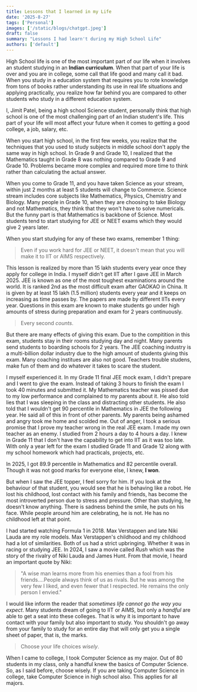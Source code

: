 ```yaml
---
title: Lessons that I learned in my Life
date: '2025-8-27'
tags: ['Personal']
images: ['/static/blogs/chatgpt.jpeg']
draft: false
summary: "Lessons I had learn't during my High School Life"
authors: ['default']
---
```


High School life is one of the most important part of our life when it involves an student studying in an **Indian curriculum**. When that part of your life is over and you are in college, some call that life good and many call it bad. When you study in a education system that requires you to rote knowledge from tons of books rather understanding its use in real life situations and applying practically, you realize how far behind you are compared to other students who study in a different education system.

I, Jimit Patel, being a high school Science student, personally think that high school is one of the most challenging part of an Indian student's life. This part of your life will most affect your future when it comes to getting a good college, a job, salary, etc.

When you start high school, in the first few weeks, you realize that the techniques that you used to study subjects in middle school don't apply the same way in high school. In Grade 9 and Grade 10, I realized that the Mathematics taught in Grade 8 was nothing compared to Grade 9 and Grade 10. Problems became more complex and required more time to think rather than calculating the actual answer.

When you come to Grade 11, and you have taken Science as your stream, within just 2 months at least 5 students will change to Commerce. Science stream includes core subjects like Mathematics, Physics, Chemistry and Biology. Many people in Grade 10, when they are choosing to take Biology and not Mathematics, they think that they won't have to solve numericals. But the funny part is that Mathematics is backbone of Science. Most students tend to start studying for JEE or NEET exams which they would give 2 years later.

When you start studying for any of these two exams, remember 1 thing:

> Even if you work hard for JEE or NEET, it doesn't mean that you will make it to IIT or AIMS respectively.

This lesson is realized by more than 15 lakh students every year once they apply for college in India. I myself didn't get IIT after I gave JEE in March 2025. JEE is known as one of the most toughest examinations around the world. It is ranked 2nd as the most difficult exam after GAOKAO in China. It is given by at least 15 lakh (1.5 million) students every year and it keeps on increasing as time passes by. The papers are made by different IITs every year. Questions in this exam are known to make students go under high amounts of stress during preparation and exam for 2 years continuously.

> Every second *counts*.

But there are many effects of giving this exam. Due to the compitition in this exam, students stay in their rooms studying day and night. Many parents send students to boarding schools for 2 years. The JEE coaching industry is a multi-billion dollar industry due to the high amount of students giving this exam. Many coaching institues are also not good. Teachers trouble studens, make fun of them and do whatever it takes to scare the student.

I myself experienced it. In my Grade 11 final JEE mock exam, I didn't prepare and I went to give the exam. Instead of taking 3 hours to finish the exam I took 40 minutes and submitted it. My Mathematics teacher was pissed due to my low performance and complained to my parents about it. He also told lies that I was sleeping in the class and distracting other students. He also told that I wouldn't get 90 percentile in Mathematics in JEE the following year. He said all of this in front of other parents. My parents being ashamed and angry took me home and scolded me. Out of anger, I took a serious promise that I prove my teacher wrong in the real JEE exam. I made my own teacher as an enemy. I studied from 2 hours a day to 4 hours a day. I knew in Grade 11 that I don't have the capability to get into IIT as it was too late. With only a year left for the exam I studied Grade 11 and Grade 12 along with my school homework which had practicals, projects, etc. 

In 2025, I got 89.9 percentile in Mathematics and 82 percentile overall. Though it was not good marks for everyone else, I knew, **I won**.

But when I saw the JEE topper, I feel sorry for him. If you look at the behaviour of that student, you would see that he is behaving like a robot. He lost his childhood, lost contact with his family and friends, has become the most introverted person due to stress and pressure. Other than studying, he doesn't know anything. There is sadness behind the smile, he puts on his face. While people around him are celebrating, he is not. He has no childhood left at that point.

I had started watching Formula 1 in 2018. Max Verstappen and late Niki Lauda are my role models. Max Verstappen's childhood and my childhood had a lot of similarities. Both of us had a strict upbringing. Whether it was in racing or studying JEE. In 2024, I saw a movie called *Rush* which was the story of the rivalry of Niki Lauda and James Hunt. From that movie, I heard an important quote by Niki:

> "A wise man learns more from his enemies than a fool from his friends....People always think of us as rivals. But he was among the very few I liked, and even fewer that I respected. He remains the only person I envied."

I would like inform the reader that *sometimes life cannot go the way you expect*. Many students dream of going to IIT or AIMS, but only a *handful* are able to get a seat into these colleges. That is why it is important to have contact with your family but also important to study. You shouldn't go away from your family to study for an entire day that will only get you a single sheet of paper, that is, the marks.

> Choose your life choices *wisely*.

When I came to college, I took Computer Science as my major. Out of 80 students in my class, only a handful knew the basics of Computer Science. So, as I said before, choose wisely. If you are taking Computer Science in college, take Computer Science in high school also. This applies for all majors.